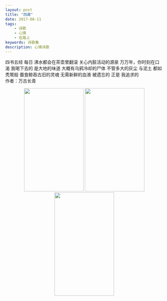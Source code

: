 ```yaml
---
layout: post
title: "西藏"
date: 2017-08-11
tags:
    - 诗歌
    - 心情
    - 在路上
keywords: 诗歌集
description: 心情诗歌
---
```

>
四书五经
每日 沸水都会在茶壶里翻滚
关心内脏活动的源泉
万万年，你时刻在口渴
我喝下去的 是大地的味道
大概有乌鸦冷却的尸体
不管多大的灰尘
与泥土
都如秃鹫般
蚕食鲸吞古旧的灵魂
无需新鲜的血液
被遗忘的
正是 我追求的  
             作者：万古长青

<div align="center">
<img src="http://pp.myapp.com/ma_pic2/0/shot_42391053_1_1488499316/550" height="330" width="190" >

<img src="http://pp.myapp.com/ma_pic2/0/shot_42391053_2_1488499316/550" height="330" width="190" >

<img src="http://pp.myapp.com/ma_pic2/0/shot_42391053_3_1488499316/550" height="330" width="190" >

 </div>




